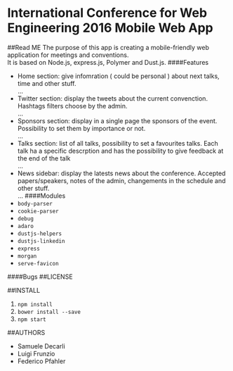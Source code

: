 # International Conference for Web Engineering 2016 Mobile Web App
##Read ME
The purpose of this app is creating a mobile-friendly web application for meetings and conventions. <br />
It is based on Node.js, express.js, Polymer and Dust.js. 
####Features 
* Home section: give infomration ( could be personal ) about next talks, time and other stuff.<br /> ...
* Twitter section: display the tweets about the current convenction. Hashtags filters choose by the admin. <br /> ...
* Sponsors section: display in a single page the sponsors of the event. Possibility to set them by importance or not. <br /> ...
* Talks section: list of all talks, possibility to set a favourites talks. Each talk ha a specific descrption and has the possibility to give feedback at the end of the talk <br /> ...
* News sidebar: display the latests news about the conference. Accepted papers/speakers, notes of the admin, changements in the schedule and other stuff. <br /> ...
####Modules
* `body-parser`
* `cookie-parser`
* `debug`
* `adaro`
* `dustjs-helpers`
* `dustjs-linkedin`
* `express`
* `morgan`
* `serve-favicon`

####Bugs
##LICENSE

##INSTALL
1. `npm install`
2. `bower install --save`
3. `npm start`

##AUTHORS
* Samuele Decarli
* Luigi Frunzio
* Federico Pfahler

